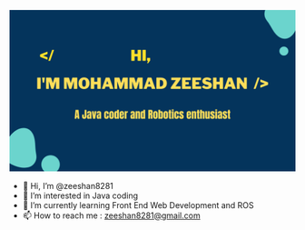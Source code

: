 ![Intro](Zee.png)
- 👋 Hi, I’m @zeeshan8281
- 👀 I’m interested in Java coding
- 🌱 I’m currently learning Front End Web Development and ROS
- 📫 How to reach me : zeeshan8281@gmail.com

<!---
zeeshan8281/zeeshan8281 is a ✨ special ✨ repository because its `README.md` (this file) appears on your GitHub profile.
You can click the Preview link to take a look at your changes.
--->
